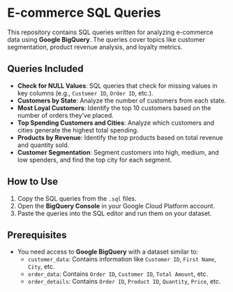 # E-commerce SQL Queries

This repository contains SQL queries written for analyzing e-commerce data using **Google BigQuery**. The queries cover topics like customer segmentation, product revenue analysis, and loyalty metrics.

## Queries Included

- **Check for NULL Values**: SQL queries that check for missing values in key columns (e.g., `Customer ID`, `Order ID`, etc.).
- **Customers by State**: Analyze the number of customers from each state.
- **Most Loyal Customers**: Identify the top 10 customers based on the number of orders they’ve placed.
- **Top Spending Customers and Cities**: Analyze which customers and cities generate the highest total spending.
- **Products by Revenue**: Identify the top products based on total revenue and quantity sold.
- **Customer Segmentation**: Segment customers into high, medium, and low spenders, and find the top city for each segment.

## How to Use

1. Copy the SQL queries from the `.sql` files.
2. Open the **BigQuery Console** in your Google Cloud Platform account.
3. Paste the queries into the SQL editor and run them on your dataset.

## Prerequisites

- You need access to **Google BigQuery** with a dataset similar to:
  - `customer_data`: Contains information like `Customer ID`, `First Name`, `City`, etc.
  - `order_data`: Contains `Order ID`, `Customer ID`, `Total Amount`, etc.
  - `order_details`: Contains `Order ID`, `Product ID`, `Quantity`, `Price`, etc.

